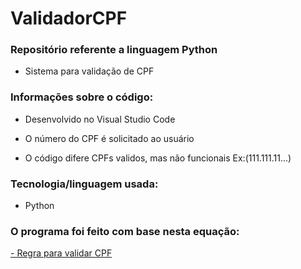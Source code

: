 # ValidadorCPF

### Repositório referente a linguagem Python
 - Sistema para validação de CPF
### Informações sobre o código:
 - Desenvolvido no Visual Studio Code

 - O número do CPF é solicitado ao usuário
 - O código difere CPFs validos, mas não funcionais Ex:(111.111.11...)
### Tecnologia/linguagem usada:
 - Python
### O programa foi feito com base nesta equação:
 [- Regra para validar CPF](https://campuscode.com.br/conteudos/o-calculo-do-digito-verificador-do-cpf-e-do-cnpj)
